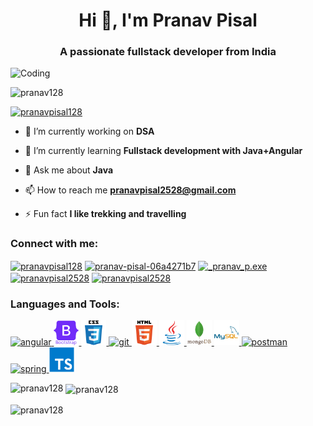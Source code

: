 
<h1 align="center">Hi 👋, I'm Pranav Pisal</h1>
<h3 align="center">A passionate fullstack developer from India</h3>
<img align-"right" alt="Coding" width="400" src "[https://ik.imagekit.io/dresma/Dresma_Library/senior-software-engineer_Wy82tYQym.gif](https://drive.google.com/file/d/12J9cP_k5WQtsw9ndXMjrews-AIbGTFca/view?usp=drive_link)" />

<p align="left"> <img src="https://komarev.com/ghpvc/?username=pranav128&label=Profile%20views&color=0e75b6&style=flat" alt="pranav128" /> </p>

<p align="left"> <a href="https://twitter.com/pranavpisal128" target="blank"><img src="https://img.shields.io/twitter/follow/pranavpisal128?logo=twitter&style=for-the-badge" alt="pranavpisal128" /></a> </p>

- 🔭 I’m currently working on **DSA**

- 🌱 I’m currently learning **Fullstack development with Java+Angular**

- 💬 Ask me about **Java**

- 📫 How to reach me **pranavpisal2528@gmail.com**

- ⚡ Fun fact **I like trekking and travelling**

<h3 align="left">Connect with me:</h3>
<p align="left">
<a href="https://twitter.com/pranavpisal128" target="blank"><img align="center" src="https://raw.githubusercontent.com/rahuldkjain/github-profile-readme-generator/master/src/images/icons/Social/twitter.svg" alt="pranavpisal128" height="30" width="40" /></a>
<a href="https://linkedin.com/in/pranav-pisal-06a4271b7" target="blank"><img align="center" src="https://raw.githubusercontent.com/rahuldkjain/github-profile-readme-generator/master/src/images/icons/Social/linked-in-alt.svg" alt="pranav-pisal-06a4271b7" height="30" width="40" /></a>
<a href="https://instagram.com/_pranav_p.exe" target="blank"><img align="center" src="https://raw.githubusercontent.com/rahuldkjain/github-profile-readme-generator/master/src/images/icons/Social/instagram.svg" alt="_pranav_p.exe" height="30" width="40" /></a>
<a href="https://www.leetcode.com/pranavpisal2528" target="blank"><img align="center" src="https://raw.githubusercontent.com/rahuldkjain/github-profile-readme-generator/master/src/images/icons/Social/leet-code.svg" alt="pranavpisal2528" height="30" width="40" /></a>
<a href="https://auth.geeksforgeeks.org/user/pranavpisal2528" target="blank"><img align="center" src="https://raw.githubusercontent.com/rahuldkjain/github-profile-readme-generator/master/src/images/icons/Social/geeks-for-geeks.svg" alt="pranavpisal2528" height="30" width="40" /></a>
</p>

<h3 align="left">Languages and Tools:</h3>
<p align="left"> <a href="https://angular.io" target="_blank" rel="noreferrer"> <img src="https://angular.io/assets/images/logos/angular/angular.svg" alt="angular" width="40" height="40"/> </a> <a href="https://getbootstrap.com" target="_blank" rel="noreferrer"> <img src="https://raw.githubusercontent.com/devicons/devicon/master/icons/bootstrap/bootstrap-plain-wordmark.svg" alt="bootstrap" width="40" height="40"/> </a> <a href="https://www.w3schools.com/css/" target="_blank" rel="noreferrer"> <img src="https://raw.githubusercontent.com/devicons/devicon/master/icons/css3/css3-original-wordmark.svg" alt="css3" width="40" height="40"/> </a> <a href="https://git-scm.com/" target="_blank" rel="noreferrer"> <img src="https://www.vectorlogo.zone/logos/git-scm/git-scm-icon.svg" alt="git" width="40" height="40"/> </a> <a href="https://www.w3.org/html/" target="_blank" rel="noreferrer"> <img src="https://raw.githubusercontent.com/devicons/devicon/master/icons/html5/html5-original-wordmark.svg" alt="html5" width="40" height="40"/> </a> <a href="https://www.java.com" target="_blank" rel="noreferrer"> <img src="https://raw.githubusercontent.com/devicons/devicon/master/icons/java/java-original.svg" alt="java" width="40" height="40"/> </a> <a href="https://www.mongodb.com/" target="_blank" rel="noreferrer"> <img src="https://raw.githubusercontent.com/devicons/devicon/master/icons/mongodb/mongodb-original-wordmark.svg" alt="mongodb" width="40" height="40"/> </a> <a href="https://www.mysql.com/" target="_blank" rel="noreferrer"> <img src="https://raw.githubusercontent.com/devicons/devicon/master/icons/mysql/mysql-original-wordmark.svg" alt="mysql" width="40" height="40"/> </a> <a href="https://postman.com" target="_blank" rel="noreferrer"> <img src="https://www.vectorlogo.zone/logos/getpostman/getpostman-icon.svg" alt="postman" width="40" height="40"/> </a> <a href="https://spring.io/" target="_blank" rel="noreferrer"> <img src="https://www.vectorlogo.zone/logos/springio/springio-icon.svg" alt="spring" width="40" height="40"/> </a> <a href="https://www.typescriptlang.org/" target="_blank" rel="noreferrer"> <img src="https://raw.githubusercontent.com/devicons/devicon/master/icons/typescript/typescript-original.svg" alt="typescript" width="40" height="40"/> </a> </p>

<p><img align="left" src="https://github-readme-stats.vercel.app/api/top-langs?username=pranav128&show_icons=true&locale=en&layout=compact" alt="pranav128" /></p>

<p>&nbsp;<img align="center" src="https://github-readme-stats.vercel.app/api?username=pranav128&show_icons=true&locale=en" alt="pranav128" /></p>

<p><img align="center" src="https://github-readme-streak-stats.herokuapp.com/?user=pranav128&" alt="pranav128" /></p>


<!--
**Pranav128/Pranav128** is a ✨ _special_ ✨ repository because its `README.md` (this file) appears on your GitHub profile.

Here are some ideas to get you started:

- 🔭 I’m currently working on ...
- 🌱 I’m currently learning ...
- 👯 I’m looking to collaborate on ...
- 🤔 I’m looking for help with ...
- 💬 Ask me about ...
- 📫 How to reach me: ...
- 😄 Pronouns: ...
- ⚡ Fun fact: ...
-->
